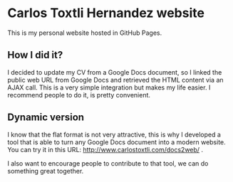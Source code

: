 # Carlos Toxtli Hernandez website
This is my personal website hosted in GitHub Pages.

## How I did it?

I decided to update my CV from a Google Docs document, so I linked the public web URL from Google Docs and retrieved the HTML content via an AJAX call. This is a very simple integration but makes my life easier. I recommend people to do it, is pretty convenient.

## Dynamic version

I know that the flat format is not very attractive, this is why I developed a tool that is able to turn any Google Docs document into a modern website. You can try it in this URL: http://www.carlostoxtli.com/docs2web/ .

I also want to encourage people to contribute to that tool, we can do something great together.
